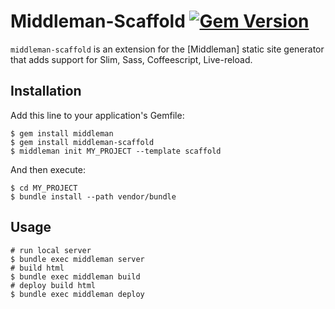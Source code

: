 # Middleman-Scaffold [![Gem Version](https://badge.fury.io/rb/middleman-scaffold.png)](http://badge.fury.io/rb/middleman-scaffold)

`middleman-scaffold` is an extension for the [Middleman] static site generator that adds support for Slim, Sass, Coffeescript, Live-reload.

## Installation

Add this line to your application's Gemfile:

    $ gem install middleman 
    $ gem install middleman-scaffold 
    $ middleman init MY_PROJECT --template scaffold

And then execute:

    $ cd MY_PROJECT
    $ bundle install --path vendor/bundle

## Usage
    
    # run local server
    $ bundle exec middleman server
    # build html
    $ bundle exec middleman build
    # deploy build html
    $ bundle exec middleman deploy
